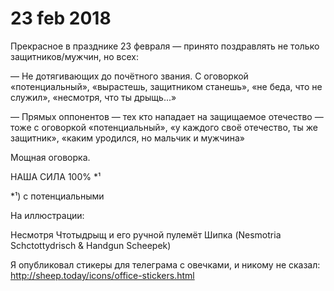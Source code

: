 
# 23 feb 2018

Прекрасное в празднике 23 февраля — принято поздравлять не только защитников/мужчин, но всех:

— Не дотягивающих до почётного звания. С оговоркой «потенциальный», «вырастешь, защитником станешь», «не беда, что не служил», «несмотря, что ты дрыщь...»

— Прямых оппонентов — тех кто нападает на защищаемое отечество — тоже с оговоркой «потенциальный», «у каждого своё отечество, ты же защитник», «каким уродился, но мальчик и мужчина»

Мощная оговорка.

НАША СИЛА 100% *¹

*¹) с потенциальными

На иллюстрации:

Несмотря Чтотыдрыщ и его ручной пулемёт Шипка (Nesmotria Schctottydrisch & Handgun Scheepek)

Я опубликовал стикеры для телеграма с овечками, и никому не сказал: http://sheep.today/icons/office-stickers.html

